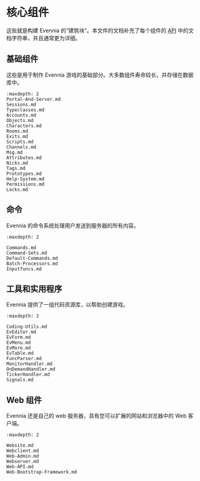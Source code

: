 # 核心组件

这些就是构建 Evennia 的“建筑块”。本文件的文档补充了每个组件的 [API](../Evennia-API.md) 中的文档字符串，并且通常更为详细。

## 基础组件

这些是用于制作 Evennia 游戏的基础部分。大多数组件寿命较长，并存储在数据库中。

```{toctree} 
:maxdepth: 2
Portal-And-Server.md
Sessions.md
Typeclasses.md
Accounts.md
Objects.md
Characters.md
Rooms.md
Exits.md
Scripts.md
Channels.md
Msg.md
Attributes.md
Nicks.md
Tags.md
Prototypes.md
Help-System.md
Permissions.md
Locks.md
```

## 命令

Evennia 的命令系统处理用户发送到服务器的所有内容。

```{toctree} 
:maxdepth: 2

Commands.md
Command-Sets.md
Default-Commands.md
Batch-Processors.md
Inputfuncs.md
```

## 工具和实用程序

Evennia 提供了一组代码资源库，以帮助创建游戏。

```{toctree} 
:maxdepth: 2

Coding-Utils.md
EvEditor.md
EvForm.md
EvMenu.md
EvMore.md
EvTable.md
FuncParser.md
MonitorHandler.md
OnDemandHandler.md
TickerHandler.md
Signals.md
```

## Web 组件

Evennia 还是自己的 web 服务器，具有您可以扩展的网站和浏览器中的 Web 客户端。

```{toctree} 
:maxdepth: 2

Website.md
Webclient.md
Web-Admin.md
Webserver.md
Web-API.md
Web-Bootstrap-Framework.md
```
